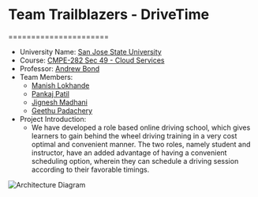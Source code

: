 # Team Trailblazers - DriveTime

======================
- University Name: [San Jose State University](http://www.sjsu.edu/)
- Course: [CMPE-282 Sec 49 - Cloud Services](http://info.sjsu.edu/web-dbgen/catalog/courses/CMPE282.html)
- Professor: [Andrew Bond](https://www.linkedin.com/in/ahbond/)
- Team Members: 
  - [Manish Lokhande](https://www.linkedin.com/in/manishlokhande/)
  - [Pankaj Patil](https://www.linkedin.com/in/pankajhpatil/)
  - [Jignesh Madhani](https://www.linkedin.com/in/jdmadhani/)
  - [Geethu Padachery](https://www.linkedin.com/in/geethu-padachery/)
- Project Introduction:
  - We have developed a role based online driving school, which gives learners to gain behind the wheel driving training in a very cost optimal and convenient manner. The two roles, namely student and instructor, have an added advantage of having a convenient scheduling option, wherein they can schedule a driving session according to their favorable timings. 

<img src="https://github.com/gopinathsjsu/sp20-cmpe-202-sec-49-team-project-trailblazers/blob/master/Architecture%20Diagram.jpg" alt="Architecture Diagram" title="Architecture Diagram" align="center" />


